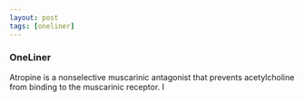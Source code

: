 ```yaml
---
layout: post
tags: [oneliner]
---
```



### OneLiner

Atropine is a nonselective muscarinic antagonist that prevents acetylcholine from binding to the muscarinic receptor. I
